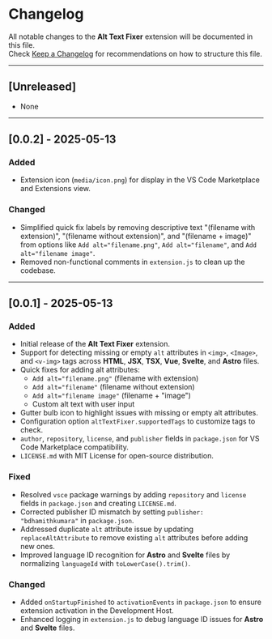 # Changelog

All notable changes to the **Alt Text Fixer** extension will be documented in this file.  
Check [Keep a Changelog](https://keepachangelog.com/en/1.0.0/) for recommendations on how to structure this file.

---

## [Unreleased]

- None

---

## [0.0.2] - 2025-05-13

### Added

- Extension icon (`media/icon.png`) for display in the VS Code Marketplace and Extensions view.

### Changed

- Simplified quick fix labels by removing descriptive text "(filename with extension)", "(filename without extension)", and "(filename + image)" from options like `Add alt="filename.png"`, `Add alt="filename"`, and `Add alt="filename image"`.
- Removed non-functional comments in `extension.js` to clean up the codebase.

---

## [0.0.1] - 2025-05-13

### Added

- Initial release of the **Alt Text Fixer** extension.
- Support for detecting missing or empty `alt` attributes in `<img>`, `<Image>`, and `<v-img>` tags across **HTML**, **JSX**, **TSX**, **Vue**, **Svelte**, and **Astro** files.
- Quick fixes for adding alt attributes:
  - `Add alt="filename.png"` (filename with extension)
  - `Add alt="filename"` (filename without extension)
  - `Add alt="filename image"` (filename + "image")
  - Custom alt text with user input
- Gutter bulb icon to highlight issues with missing or empty alt attributes.
- Configuration option `altTextFixer.supportedTags` to customize tags to check.
- `author`, `repository`, `license`, and `publisher` fields in `package.json` for VS Code Marketplace compatibility.
- `LICENSE.md` with MIT License for open-source distribution.

### Fixed

- Resolved `vsce` package warnings by adding `repository` and `license` fields in `package.json` and creating `LICENSE.md`.
- Corrected publisher ID mismatch by setting `publisher: "bdhamithkumara"` in `package.json`.
- Addressed duplicate `alt` attribute issue by updating `replaceAltAttribute` to remove existing `alt` attributes before adding new ones.
- Improved language ID recognition for **Astro** and **Svelte** files by normalizing `languageId` with `toLowerCase().trim()`.

### Changed

- Added `onStartupFinished` to `activationEvents` in `package.json` to ensure extension activation in the Development Host.
- Enhanced logging in `extension.js` to debug language ID issues for **Astro** and **Svelte** files.